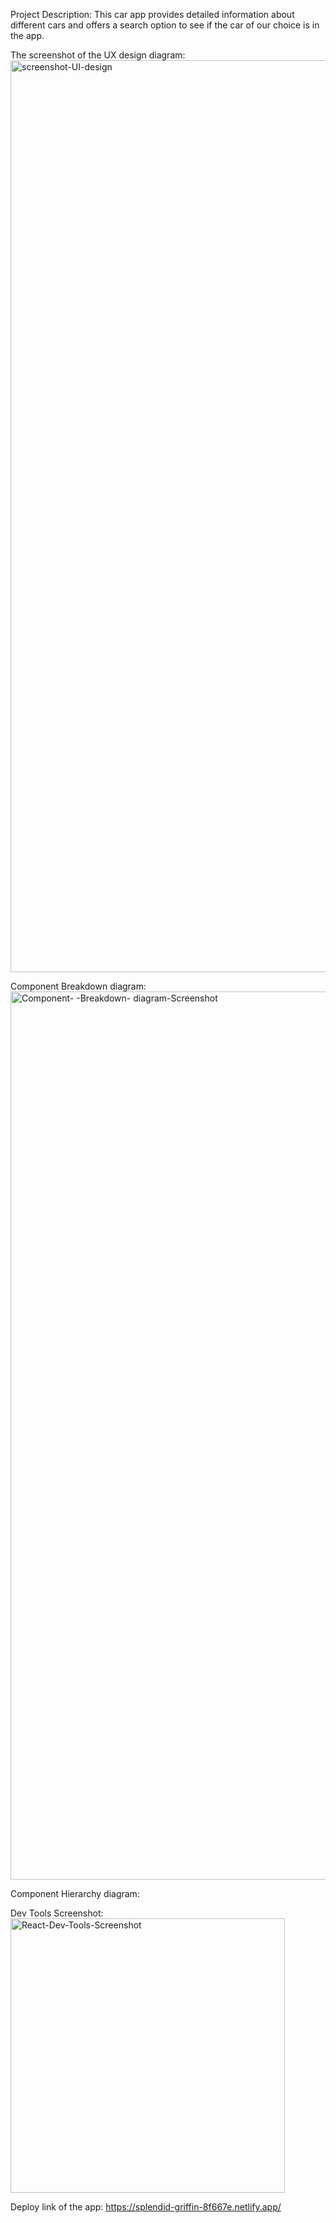 Project Description: This car app provides detailed information about different cars and offers a search option to see if the car of our choice is in the app.

The screenshot of the UX design diagram: 
<img width="1459" alt="screenshot-UI-design" src="https://github.com/user-attachments/assets/fd0792ca-69df-48ae-8cf5-960a8c6fe919" />

Component Breakdown diagram: 
<img width="1421" alt="Component- -Breakdown- diagram-Screenshot" src="https://github.com/user-attachments/assets/e6f020a0-7fea-4ab7-ad5d-03768f2f8c55" />

Component Hierarchy diagram: 

Dev Tools Screenshot: 
<img width="439" alt="React-Dev-Tools-Screenshot" src="https://github.com/user-attachments/assets/b55c8eea-d481-499e-a205-935bdc691f51" />


Deploy link of the app: https://splendid-griffin-8f667e.netlify.app/


